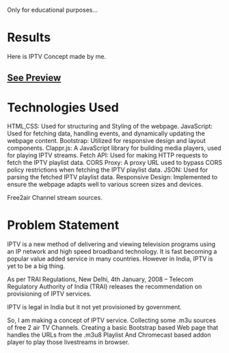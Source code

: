Only for educational purposes...

# Results
Here is IPTV Concept made by me.
## [See Preview](https://pratikkarbhal.github.io/CustomIPTVm3u8/)



# Technologies Used
HTML,CSS: Used for structuring and Styling of the webpage.
JavaScript: Used for fetching data, handling events, and dynamically updating the webpage content.
Bootstrap: Utilized for responsive design and layout components.
Clappr.js: A JavaScript library for building media players, used for playing IPTV streams.
Fetch API: Used for making HTTP requests to fetch the IPTV playlist data.
CORS Proxy: A proxy URL used to bypass CORS policy restrictions when fetching the IPTV playlist data.
JSON: Used for parsing the fetched IPTV playlist data.
Responsive Design: Implemented to ensure the webpage adapts well to various screen sizes and devices.

Free2air Channel stream sources.



# Problem Statement

IPTV is a new method of delivering and viewing television programs using an IP network and high speed broadband technology. It is fast becoming a popular value added service in many countries. 
However in India, IPTV is yet to be a big thing.

As per TRAI Regulations,
New Delhi, 4th January, 2008 – Telecom Regulatory Authority of India (TRAI) releases the recommendation on provisioning of IPTV services. 

IPTV is legal in India but it not yet provisioned by government.

So, I am making a concept of IPTV service.
Collecting some .m3u sources of free 2 air TV Channels.
Creating a basic Bootstrap based Web page that handles the URLs from the .m3u8 Playlist And Chromecast based addon player to play those livestreams in browser.
